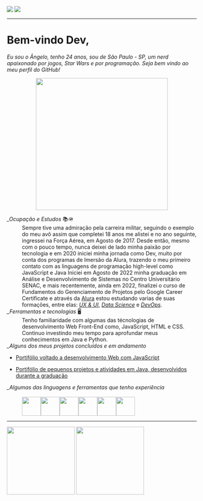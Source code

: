 <a target="_blank" href="https://www.linkedin.com/in/angelo-baracho-abf/" alt="Perfil do LinkedIn"><img src="https://img.shields.io/badge/LinkedIn-0077B5?style=for-the-badge&logo=linkedin&logoColor=white" /></a>  <a target="_blank" href="https://codepen.io/angelo-ferreira"><img src="https://img.shields.io/badge/Codepen-000000?style=for-the-badge&logo=codepen&logoColor=white"/></a>

-------------------------------------------------------------------------------------------------
# Bem-vindo Dev,
 _*Eu sou o Ângelo, tenho 24 anos, sou de São Paulo - SP, um nerd apaixonado por jogos, Star Wars e por programação. Seja bem vindo ao meu perfil do GitHub!*_
 <p dir="auto" align="center"><img src="https://c.tenor.com/X3xgtM3zFZkAAAAd/captain-rex-rex.gif" width="350" height="350"/></p>
<span> 
<dl>
 <dt><em>_Ocupação e Estudos</em> 📚🪖</dt>
    <dd>Sempre tive uma admiração pela carreira militar, seguindo o exemplo do meu avô assim que completei 18 anos me alistei e no ano seguinte, ingressei na Força Aérea, em Agosto de 2017. Desde então, mesmo com o pouco tempo, nunca deixei de lado minha paixão por tecnologia e em 2020 iniciei minha jornada como Dev, muito por conta dos programas de Imersão da Alura, trazendo o meu primeiro contato com as linguagens de programação high-level como JavaScript e Java 
     Iniciei em Agosto de 2022 minha graduação em Análise e Desenvolvimento de Sistemas no Centro Universitário SENAC, e mais recentemente, ainda em 2022, finalizei o curso de Fundamentos do Gerenciamento de Projetos pelo Google Career Certificate e através da <a target="_blank" href="https://cursos.alura.com.br/user/ferreira-angelo98" alt="Meu perfil da Alura">Alura</a> estou estudando varias de suas formações, entre elas: <a target="_blank" href="https://cursos.alura.com.br/category/design-ux"><em>UX & UI</em></a>, <a target="_blank" href="https://cursos.alura.com.br/category/data-science"><em>Data Science</em></a> e <a target="_blank" href="https://cursos.alura.com.br/category/devops"><em>DevOps</em></a>.</dd>
  <dt><em>_Ferramentas e tecnologias</em> 🖥️</dt>
    <dd> Tenho familiaridade com algumas das técnologias de desenvolvimento Web Front-End como, JavaScript, HTML e CSS. Continuo investindo meu tempo para aprofundar meus conhecimentos em Java e Python.
    </dd>
<dt><em>_Alguns dos meus projetos concluídos e em andamento</em></dt>

   - [Portifólio voltado a desenvolvimento Web com JavaScript](https://github.com/Anbfer/portifolio)
   
   - [Portifólio de pequenos projetos e atividades em Java, desenvolvidos durante a graduação](https://github.com/Anbfer/Projetos_Senac_ADO)
   
  <dt><em>_Algumas das linguagens e ferramentas que tenho experiência</em></dt></br>
    <dd>
<img src="https://cdn.jsdelivr.net/gh/devicons/devicon/icons/html5/html5-plain-wordmark.svg" width="50" height="50"/><img src="https://cdn.jsdelivr.net/gh/devicons/devicon/icons/css3/css3-original.svg" width="50" height="50"/><img src="https://cdn.jsdelivr.net/gh/devicons/devicon/icons/javascript/javascript-plain.svg" width="50" height="50"/><img src="https://cdn.jsdelivr.net/gh/devicons/devicon/icons/java/java-original.svg" width="50" height="50"/><img src="https://cdn.jsdelivr.net/gh/devicons/devicon/icons/vscode/vscode-original.svg" width="50" height="50"/><img src="https://cdn.jsdelivr.net/gh/devicons/devicon/icons/wordpress/wordpress-plain.svg" width="50" height="50"/>
    </dd>
</dl>
</span>

---

<div>
<a target="_blank" href="https://github.com/anbfer"></a>
<img height="180em" src="https://github-readme-stats.vercel.app/api/top-langs/?username=anbfer&&layout=compact&theme=dark"/>
<img height="180em" src="https://github-readme-stats.vercel.app/api?username=anbfer&show_icons=true&theme=dark&include_all_commits=true&count_private=true"/>
</div>
<!---
Anbfer/Anbfer is a ✨ special ✨ repository because its `README.md` (this file) appears on your GitHub profile.
You can click the Preview link to take a look at your changes.
https://github.com/adam-p/markdown-here/wiki/Markdown-Cheatsheet#blockquotes
https://github.com/anuraghazra/github-readme-stats
--->
